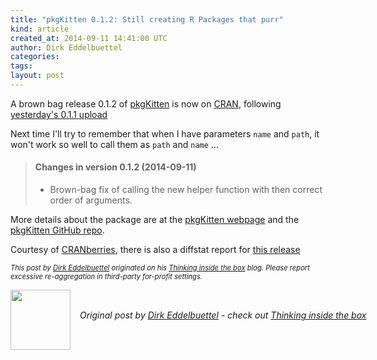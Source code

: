 ```yaml
---
title: "pkgKitten 0.1.2: Still creating R Packages that purr"
kind: article
created_at: 2014-09-11 14:41:00 UTC
author: Dirk Eddelbuettel
categories: 
tags: 
layout: post
---
```

<p>A brown bag release 0.1.2 of <a href="http://dirk.eddelbuettel.com/code/pkgkitten.html">pkgKitten</a> is now on <a href="http://cran.r-project.org">CRAN</a>, following <a href="http://dirk.eddelbuettel.com/blog/2014/09/10#pkgkitten_0.1.1">yesterday's 0.1.1 upload</a></p>
<p>Next time I'll try to remember that when I have parameters <code>name</code> and <code>path</code>, it won't work so well to call them as <code>path</code> and <code>name</code> ...</p>
<blockquote>
<h4>
Changes in version 0.1.2 (2014-09-11)
</h4>
<ul>
<li><p> 
Brown-bag fix of calling the new helper function with then correct order of arguments.
</p> </li>
</ul>
</blockquote>


<p>More details about the package are at the <a href="http://dirk.eddelbuettel.com/code/pkgkitten.html">pkgKitten webpage</a> and the <a href="https://github.com/eddelbuettel/pkgkitten">pkgKitten GitHub repo</a>.</p>
<p>Courtesy of <a href="http://dirk.eddelbuettel.com/cranberries/">CRANberries</a>, there is also a diffstat report for <a href="http://dirk.eddelbuettel.com/cranberries/2014/09/11#pkgKitten_0.1.2">this release</a></p>
<p style="font-size:80%; font-style:italic;">
This post by <a href="http://dirk.eddelbuettel.com">Dirk Eddelbuettel</a> originated on his <a href="http://dirk.eddelbuettel.com/blog/">Thinking inside the box</a> blog. Please report excessive re-aggregation in third-party for-profit settings.
<p></p><div class="author">
  <img src="" style="width: 96px; height: 96;">
  <span style="position: absolute; padding: 32px 15px;">
    <i>Original post by <a href="http://twitter.com/">Dirk Eddelbuettel</a> - check out <a href="http://dirk.eddelbuettel.com/blog">Thinking inside the box   </a></i>
  </span>
</div>

